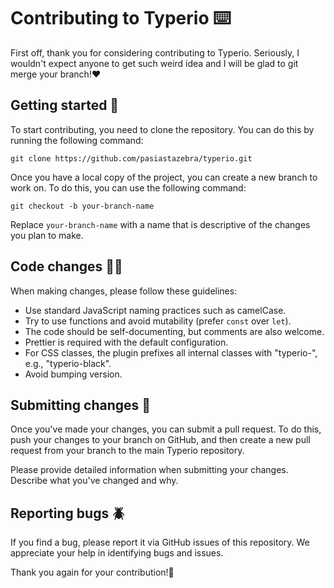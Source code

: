 # Contributing to Typerio ⌨️

First off, thank you for considering contributing to Typerio. Seriously, I wouldn't expect anyone to get such weird idea and I will be glad to git merge your branch!❤️

## Getting started 🛫

To start contributing, you need to clone the repository. You can do this by running the following command:

```console
git clone https://github.com/pasiastazebra/typerio.git
```

Once you have a local copy of the project, you can create a new branch to work on. To do this, you can use the following command:

```console
git checkout -b your-branch-name
```

Replace `your-branch-name` with a name that is descriptive of the changes you plan to make.

## Code changes 🧑‍💻

When making changes, please follow these guidelines:

- Use standard JavaScript naming practices such as camelCase.
- Try to use functions and avoid mutability (prefer `const` over `let`).
- The code should be self-documenting, but comments are also welcome.
- Prettier is required with the default configuration.
- For CSS classes, the plugin prefixes all internal classes with "typerio-", e.g., "typerio-black".
- Avoid bumping version.

## Submitting changes 📩

Once you've made your changes, you can submit a pull request. To do this, push your changes to your branch on GitHub, and then create a new pull request from your branch to the main Typerio repository.

Please provide detailed information when submitting your changes. Describe what you've changed and why.

## Reporting bugs 🪲

If you find a bug, please report it via GitHub issues of this repository. We appreciate your help in identifying bugs and issues.

Thank you again for your contribution!🚀
